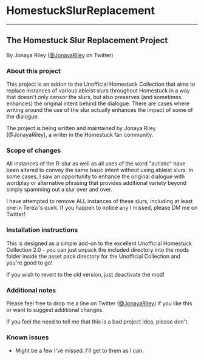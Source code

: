 # HomestuckSlurReplacement
---
## The Homestuck Slur Replacement Project

By Jonaya Riley ([@JonayaRiley](https://twitter.com/jonayariley) on Twitter)

### About this project

This project is an addon to the Unofficial Homestuck Collection that aims to replace instances of various ableist slurs throughout Homestuck in a way that doesn't only censor the slurs, but also preserves (and sometimes enhances) the original intent behind the dialogue. There are cases where writing around the use of the slur actually enhances the impact of some of the dialogue.

The project is being written and maintained by Jonaya Riley (@JonayaRiley), a writer in the Homestuck fan community.

### Scope of changes

All instances of the R-slur as well as all uses of the word "autistic" have been altered to convey the same basic intent without using ableist slurs. In some cases, I saw an opportunity to enhance the original dialogue with wordplay or alternative phrasing that provides additional variety beyond simply spamming out a slur over and over.

I have attempted to remove ALL instances of these slurs, including at least one in Terezi's quirk. If you happen to notice any I missed, please DM me on Twitter!

### Installation instructions

This is designed as a simple add-on to the excellent Unofficial Homestuck Collection 2.0 - you can just unpack the included directory into the mods folder inside the asset pack directory for the Unofficial Collection and you're good to go!

If you wish to revert to the old version, just deactivate the mod!

### Additional notes

Please feel free to drop me a line on Twitter ([@JonayaRiley](https://twitter.com/jonayariley)) if you like this or want to suggest additional changes.

If you feel the need to tell me that this is a bad project idea, please don't.
	
### Known issues

- Might be a few I've missed. I'll get to them as I can.
